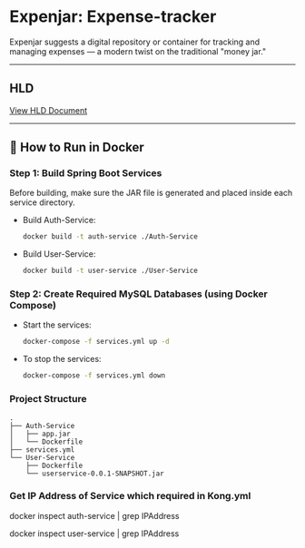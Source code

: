 # Expenjar: Expense-tracker

Expenjar suggests a digital repository or container for tracking and managing expenses — a modern twist on the traditional "money jar."

---

## HLD

[View HLD Document](https://www.notion.so/1fca74f9803c80ff9d2ae0cb107ad5ac?v=1fca74f9803c808dbd4c000c1d7e4788)

---

## 🚀 How to Run in Docker

### Step 1: Build Spring Boot Services

Before building, make sure the JAR file is generated and placed inside each service directory.

* Build Auth-Service:

  ```bash
  docker build -t auth-service ./Auth-Service
  ```

* Build User-Service:

  ```bash
  docker build -t user-service ./User-Service
  ```

### Step 2: Create Required MySQL Databases (using Docker Compose)

* Start the services:

  ```bash
  docker-compose -f services.yml up -d
  ```

* To stop the services:

  ```bash
  docker-compose -f services.yml down
  ```

### Project Structure

```
.
├── Auth-Service
│   ├── app.jar
│   └── Dockerfile
├── services.yml
└── User-Service
    ├── Dockerfile
    └── userservice-0.0.1-SNAPSHOT.jar
```

### Get IP Address of Service which required in Kong.yml

docker inspect auth-service | grep IPAddress

docker inspect user-service | grep IPAddress

